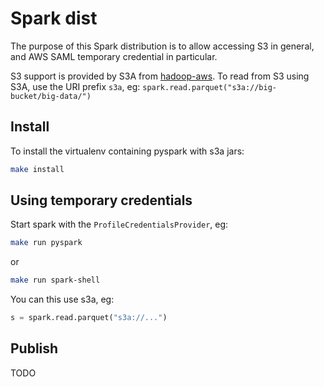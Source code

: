 # Spark dist

The purpose of this Spark distribution is to allow accessing S3 in general, and AWS SAML temporary credential in particular.

S3 support is provided by S3A from [hadoop-aws](https://hadoop.apache.org/docs/r3.1.0/hadoop-aws/tools/hadoop-aws/index.html).
To read from S3 using S3A, use the URI prefix `s3a`, eg: ```spark.read.parquet("s3a://big-bucket/big-data/")```

## Install

To install the virtualenv containing pyspark with s3a jars:
```bash
make install
```

## Using temporary credentials
 
Start spark with the `ProfileCredentialsProvider`, eg:
```bash
make run pyspark
```
or
```bash
make run spark-shell
```
You can this use s3a, eg:
```python
s = spark.read.parquet("s3a://...")
```

## Publish

TODO

